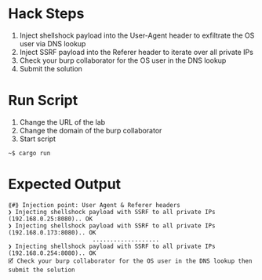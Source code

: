 # Hack Steps

1. Inject shellshock payload into the User-Agent header to exfiltrate the OS user via DNS lookup
2. Inject SSRF payload into the Referer header to iterate over all private IPs
3. Check your burp collaborator for the OS user in the DNS lookup
4. Submit the solution

# Run Script

1. Change the URL of the lab
2. Change the domain of the burp collaborator
3. Start script

```
~$ cargo run
```

# Expected Output

```
⟪#⟫ Injection point: User Agent & Referer headers
❯ Injecting shellshock payload with SSRF to all private IPs (192.168.0.25:8080).. OK
❯ Injecting shellshock payload with SSRF to all private IPs (192.168.0.173:8080).. OK
                        ...................
❯ Injecting shellshock payload with SSRF to all private IPs (192.168.0.254:8080).. OK
🗹 Check your burp collaborator for the OS user in the DNS lookup then submit the solution
```
